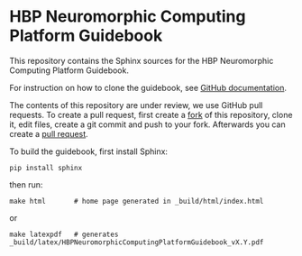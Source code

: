 # HBP Neuromorphic Computing Platform Guidebook

This repository contains the Sphinx sources for the HBP Neuromorphic Computing Platform Guidebook.

For instruction on how to clone the guidebook, see [GitHub documentation](https://help.github.com/articles/cloning-a-repository/).

The contents of this repository are under review, we use GitHub pull requests.
To create a pull request, first create a [fork](https://help.github.com/articles/fork-a-repo/) of this repository, clone it, edit files, create a git commit and push to your fork.
Afterwards you can create a [pull request](https://help.github.com/articles/creating-a-pull-request/).

To build the guidebook, first install Sphinx:

    pip install sphinx

then run:

    make html       # home page generated in _build/html/index.html

or

    make latexpdf   # generates _build/latex/HBPNeuromorphicComputingPlatformGuidebook_vX.Y.pdf
